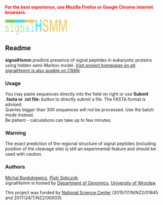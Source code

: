 <span style="color:red">**For the best experience, use Mozilla Firefox or Google Chrome internet browsers.**</span>

<img src="logo.png" alt="logo" style="width: 200px;"/>

## Readme  
  
**signalHsmm** predicts presence of signal peptides in eukaryotic proteins using hidden semi-Markov model. [Visit project homepage on git](http://github.com/michbur/signalHsmm).  
[signalHsmm is also avaible on CRAN](http://cran.r-project.org/web/packages/signalHsmm).

### Usage
You may paste sequences directly into the field on right or use **Submit .fasta or .txt file:** button to directly submit a file. The FASTA format is advised.  
Queries bigger than 300 sequences will not be processed. Use the batch mode instead.  
Be patient - calculations can take up to few minutes.  

### Warning

The exact prediction of the regional structure of signal peptides (including position of the cleavage site) is still an experimental feature and should be used with caution.

### Authors
[Michal Burdukiewicz](http://github.com/michbur/), [Piotr Sobczyk](http://prac.im.pwr.wroc.pl/~sobczyk/).  
signalHsmm is hosted by [Department of Genomics](http://www.smorfland.uni.wroc.pl/), [University of Wroc&#322;aw](http://www.uni.wroc.pl/).

This project was funded by [National Science Center](https://www.ncn.gov.pl/) (2015/17/N/NZ2/01845 and 2017/24/T/NZ2/00003).
